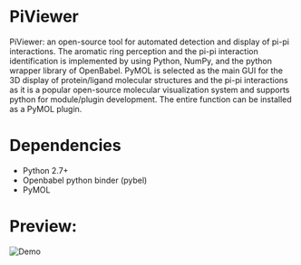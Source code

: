 # PiViewer
PiViewer: an open-source tool for automated detection and display of pi-pi interactions.
The aromatic ring perception and the pi-pi interaction identification is implemented by using Python, NumPy, and the python wrapper library of OpenBabel. PyMOL is selected as the main GUI for the 3D display of protein/ligand molecular structures and the pi-pi interactions as it is a popular open-source molecular visualization system and supports python for module/plugin development. The entire function can be installed as a PyMOL plugin.

# Dependencies
- Python 2.7+
- Openbabel python binder (pybel)
- PyMOL

# Preview:
![Demo](https://github.com/klmh001/PiViewer/raw/master/Demo.png)
